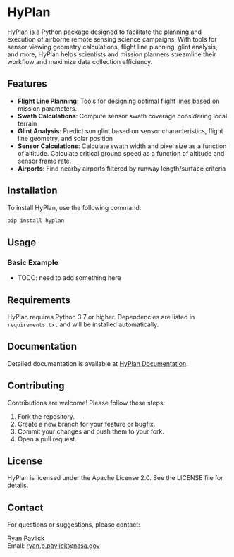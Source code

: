 # HyPlan

HyPlan is a Python package designed to facilitate the planning and execution of airborne remote sensing science campaigns. With tools for sensor viewing geometry calculations, flight line planning, glint analysis, and more, HyPlan helps scientists and mission planners streamline their workflow and maximize data collection efficiency.

## Features

- **Flight Line Planning**: Tools for designing optimal flight lines based on mission parameters.
- **Swath Calculations**: Compute sensor swath coverage considering local terrain 
- **Glint Analysis**: Predict sun glint based on sensor characteristics, flight line geometry, and solar position 
- **Sensor Calculations**: Calculate swath width and pixel size as a function of altitude. Calculate critical ground speed as a function of altitude and sensor frame rate.
- **Airports**: Find nearby airports filtered by runway length/surface criteria

## Installation

To install HyPlan, use the following command:

```bash
pip install hyplan
```

## Usage

### Basic Example

* TODO: need to add something here

## Requirements

HyPlan requires Python 3.7 or higher. Dependencies are listed in `requirements.txt` and will be installed automatically.

## Documentation

Detailed documentation is available at [HyPlan Documentation](https://github.com/ryanpavlick/hyplan).

## Contributing

Contributions are welcome! Please follow these steps:

1. Fork the repository.
2. Create a new branch for your feature or bugfix.
3. Commit your changes and push them to your fork.
4. Open a pull request.

## License

HyPlan is licensed under the Apache License 2.0. See the LICENSE file for details.

## Contact

For questions or suggestions, please contact:

Ryan Pavlick  
Email: ryan.p.pavlick@nasa.gov

